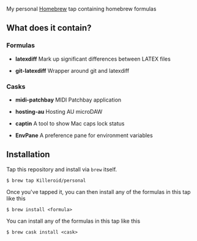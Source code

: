 My personal [Homebrew][h] tap containing homebrew formulas

[h]: https://github.com/mxcl/homebrew

## What does it contain?

### Formulas

* **latexdiff** Mark up significant differences between LATEX files 

* **git-latexdiff** Wrapper around git and latexdiff


### Casks

* **midi-patchbay** MIDI Patchbay application

* **hosting-au** Hosting AU microDAW 

* **captin** A tool to show Mac caps lock status

* **EnvPane** A preference pane for environment variables


## Installation

Tap this repository and install via `brew` itself.

```
$ brew tap Killeroid/personal
```

Once you've tapped it, you can then install any of the formulas in this tap like this

```
$ brew install <formula>
```

You can install any of the formulas in this tap like this

```
$ brew cask install <cask>
```
